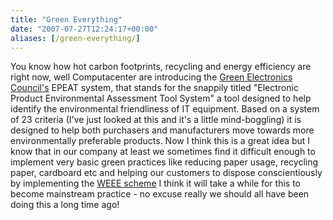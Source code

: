 ```yaml
---
title: "Green Everything"
date: "2007-07-27T12:24:17+00:00"
aliases: [/green-everything/]
---
```


You know how hot carbon footprints, recycling and energy efficiency are right now, well Computacenter are introducing the [Green Electronics Council's](http://www.greenelectronicscouncil.org/) EPEAT system, that stands for the snappily titled "Electronic Product Environmental Assessment Tool System" a tool designed to help identify the environmental friendliness of IT equipment. Based on a system of 23 criteria (I've just looked at this and it's a little mind-boggling) it is designed to help both purchasers and manufacturers move towards more environmentally preferable products. Now I think this is a great idea but I know that in our company at least we sometimes find it difficult enough to implement very basic green practices like reducing paper usage, recycling paper, cardboard etc and helping our customers to dispose conscientiously by implementing the [WEEE scheme](http://web.archive.org/web/20100121003658/http://www.dti.gov.uk:80/innovation/sustainability/weee/page30269.html) I think it will take a while for this to become mainstream practice - no excuse really we should all have been doing this a long time ago!
